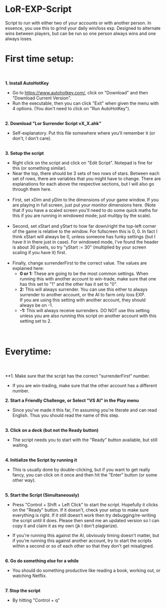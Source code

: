 # LoR-EXP-Script
Script to run with either two of your accounts or with another person. In essence, you use this to grind your daily win/loss exp. Designed to alternate wins between players, but can be run so one person always wins and one always loses.



# First time setup:<br><br>


**1. Install AutoHotKey**
  * Go to https://www.autohotkey.com/, click on "Download" and then "Download Current Version".
  * Run the executable, then you can click "Exit" when given the menu with 4 options. (You don't need to click on "Run AutoHotKey").
<br><br>

**2. Download "Lor Surrender Script vX_X.ahk"**

  * Self-explanatory. Put this file somewhere where you'll remember it (or don't, I don't care).
<br><br>

**3. Setup the script**

  * Right click on the script and click on "Edit Script". Notepad is fine for this (or something similar).<br>
  * Near the top, there should be 3 sets of two rows of stars. Between each set of rows, there are variables that you might have to change. There are explanations for each above the respective sections, but I will also go through them here.<br><br>
  * First, set xDim and yDim to the dimensions of your game window. If you are playing in full screen, just put your monitor dimensions here. (Note that if you have a scaled screen you'll need to do some quick maths for this if you are running in windowed mode; just mulitpy by the scale).<br><br>
  * Second, set xStart and yStart to how far down/right the top-left corner of the game is relative to the window. For fullscreen this is 0, 0. In fact I think xStart will always be 0, unless someone has funky settings (but I have it in there just in case). For windowed mode, I've found the header is about 30 pixels, so try "yStart := 30" (multiplied by your screen scaling if you have it) first.<br><br>
  * Finally, change surrenderFirst to the correct value. The values are explained here:
    * **0 or 1:**
  These are going to be the most common settings. When running this with another account to win-trade, make sure that one has this set to "1" and the other has it set to "0".<br>
    * **2:**
  This will always surrender. You can use this either to always surrender to another account, or the AI to farm only loss EXP.<br>
  If you are using this setting with another account, they should always be on -1.<br>
    * **-1:**
  This will always receive surrenders. DO NOT use this setting unless you are also running this script on another account with this setting set to 2.<br><br><br>



# Everytime:<br><br>

**1. Make sure that the script has the correct "surrenderFirst" number.
 * If you are win-trading, make sure that the other account has a different number.
  
**2. Start a Friendly Challenge, or Select "VS AI" in the Play menu**
 * Since you've made it this far, I'm assuming you're literate and can read English. Thus you should read the name of this step.<br><br>
 
**3. Click on a deck (but not the Ready button)**
 * The script needs you to start with the "Ready" button available, but still waiting.<br><br>
 
**4. Initialize the Script by running it**
 * This is usually done by double-clicking, but if you want to get really fancy, you can click on it once and then hit the "Enter" button (or some other way).<br><br>

**5. Start the Script (Simultaneously)**
 * Press "Control + Shift + Left Click" to start the script. Hopefully it clicks on the "Ready" button. If it doesn't, check your setup to make sure everything is right. If it still doesn't work then try debugging/re-writing the script until it does. Please then send me an updated version so I can copy it and claim it as my own (jk I don't plagiarize).<br>
 
 * If you're running this against the AI, obviously timing doesn't matter, but if you're running this against another account, try to start the scripts within a second or so of each other so that they don't get misaligned.<br><br>
 
 
**6. Go do something else for a while**
  * You should do something productive like reading a book, working out, or watching Netflix.<br><br>
  
**7. Stop the script**
  * By hitting "Control + q"


